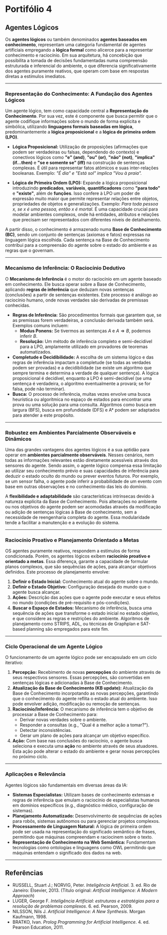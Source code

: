 # Portifólio 4

## Agentes Lógicos 

Os **agentes lógicos** ou também denominados **agentes baseados em conhecimento**, representam uma categoria fundamental de agentes artificiais empregando a **lógica formal** como alicerce para a representar conhecimento e raciocínio. Em sua arquitetura, há concebição que possibilita a tomada de decisões fundamentadas numa compreensão estruturada e inferencial do ambiente, o que diferencia significativamente dos agentes puramente reativos, que operam com base em respostas diretas a estímulos imediatos.

---

### **Representação do Conhecimento: A Fundação dos Agentes Lógicos**

Um agente lógico, tem como capacidade central a **Representação do Conhecimento**. Por sua vez, este é componente que busca permitir que o agente codifique informações sobre o mundo de forma explícita e simbólica, utilizando **linguagens formais baseadas em lógica**, predominantemente a **lógica proposicional** e a **lógica de primeira ordem (LPO)**.

* **Lógica Proposicional:** Utilização de proposições (afirmações que podem ser verdadeiras ou falsas, dependendo do contexto) e conectivos lógicos como **"e" (and)**, **"ou" (or)**, **"não" (not)**, **"implica" (if...then)** e **"se e somente se" (iff)** na construção de sentenças complexas. É útil para representar fatos atômicos e suas inter-relações booleanas.
  Exemplo: *"É dia" e "Está sol" implica "Vou à praia".*

* **Lógica de Primeira Ordem (LPO):** Expande a lógica proposicional introduzindo **predicados**, **variáveis**, **quantificadores** como **"para todo"** e **"existe"**, além de **funções**. Isso confere à LPO um poder de expressão muito maior que permite representar relações entre objetos, propriedades de objetos e generalizações.
  Exemplo: *Para toda pessoa x, se x é uma pessoa, então x é mortal.*
  É uma capacidade crucial para modelar ambientes complexos, onde há entidades, atributos e relações que precisam ser representados com diferentes níveis de detalhamento.


A partir disso, o conhecimento é armazenado numa **Base de Conhecimento (BC)**, sendo um conjunto de sentenças (axiomas e fatos) expressas na linguagem lógica escolhida. Cada sentença na Base de Conhecimento contribui para a compreensão do agente sobre o estado do ambiente e as regras que o governam.

---

### **Mecanismo de Inferência: O Raciocínio Dedutivo**

O **Mecanismo de Inferência** é o motor do raciocínio em um agente baseado em conhecimento. Ele busca operar sobre a Base de Conhecimento, aplicando **regras de inferência** que deduzam novas sentenças (conclusões) a partir de sentenças existentes. Este processo é análogo ao raciocínio humano, onde novas verdades são derivadas de premissas conhecidas.

* **Regras de Inferência:** São procedimentos formais que garantem que, se as premissas forem verdadeiras, a conclusão derivada também será. Exemplos comuns incluem:
    * **Modus Ponens:** Se tivermos as sentenças $A$ e $A \Rightarrow B$, podemos inferir $B$.
    * **Resolução:** Um método de inferência completo e semi-decidível para a LPO, amplamente utilizado em provadores de teoremas automatizados.
* **Completude e Decidibilidade:** A escolha de um sistema lógico e das regras de inferência impactam a completude (se todas as verdades podem ser provadas) e a decidibilidade (se existe um algoritmo que sempre termina e determina a verdade de qualquer sentença). A lógica proposicional é decidível, enquanto a LPO é semi-decidível (se uma sentença é verdadeira, o algoritmo eventualmente a provará; se for falsa, pode não terminar).
* **Busca:** O processo de inferência, muitas vezes envolve uma busca heurística ou algorítmica no espaço de estados para encontrar uma prova ou uma solução para uma consulta. Algoritmos como busca em largura (BFS), busca em profundidade (DFS) e A* podem ser adaptados para atender a este propósito.

---

### **Robustez em Ambientes Parcialmente Observáveis e Dinâmicos**

Uma das grandes vantagens dos agentes lógicos é a sua aptidão para operar em **ambientes parcialmente observáveis**. Nesses cenários, nem todas as informações relevantes estão diretamente acessíveis através dos sensores do agente. Sendo assim, o agente lógico compensa essa limitação ao utilizar seu conhecimento prévio e suas capacidades de inferência para deduzir o estado oculto do mundo ou prever eventos futuros. Por exemplo, se um sensor falha, o agente pode inferir a probabilidade de um evento com base em outras observações e no conhecimento das leis do domínio.

A **flexibilidade e adaptabilidade** são características intrínsecas devido à natureza explícita da Base de Conhecimento. Pois alterações no ambiente ou nos objetivos do agente podem ser acomodadas através da modificação ou adição de sentenças lógicas à Base de conhecimento, sem a necessidade de reengenharia completa do agente. Essa modularidade tende a facilitar a manutenção e a evolução do sistema.

---

### **Raciocínio Proativo e Planejamento Orientado a Metas**

OS agentes puramente reativos, respondem a estímulos de forma condicionada. Porém, os agentes lógicos exibem **raciocínio proativo e orientado a metas**. Essa diferença, garante a capacidade de formular planos complexos, que são sequências de ações, para alcançar objetivos definidos. Este processo de planejamento envolve:

1.  **Definir o Estado Inicial:** Conhecimento atual do agente sobre o mundo.
2.  **Definir o Estado Objetivo:** Configuração desejada do mundo que o agente busca alcançar.
3.  **Ações:** Descrição das ações que o agente pode executar e seus efeitos no mundo (condições de pré-requisito e pós-condições).
4.  **Buscar o Espaço de Estados:** Mecanismo de inferência, busca uma sequência de ações que transforme o estado inicial no estado objetivo, e que considere as regras e restrições do ambiente. Algoritmos de planejamento como STRIPS, ADL, ou técnicas de Graphplan e SAT-based planning são empregados para este fim.

---

### **Ciclo Operacional de um Agente Lógico**

O funcionamento de um agente lógico pode ser encapsulado em um ciclo iterativo:

1.  **Percepção:** Recebimento de novas **percepções** do ambiente através de seus respectivos sensores. Essas percepções, são convertidas em sentenças lógicas e adicionadas à Base de Conhecimento.
2.  **Atualização da Base de Conhecimento (KB update):** Atualização da Base de Conhecimento incorpotando as novas percepções, garantindo que o conhecimento do agente reflita o estado atual do ambiente. Isso pode envolver adição, modificação ou remoção de sentenças.
3.  **Raciocínio/Inferência:** O mecanismo de inferência tem o objetivo de processar a Base de Conhecimento para:
    * Derivar novas verdades sobre o ambiente.
    * Responder a consultas (e.g., "Qual é a melhor ação a tomar?").
    * Detectar inconsistências.
    * Gerar um plano de ações para alcançar um objetivo específico.
4.  **Ação:** Com base nas conclusões do raciocínio, o agente busca seleciona e executa uma **ação** no ambiente através de seus atuadores. Esta ação pode alterar o estado do ambiente e gerar novas percepções no próximo ciclo.

---

### **Aplicações e Relevância**

Agentes lógicos são fundamentais em diversas áreas da IA:

* **Sistemas Especialistas:** Utilizam bases de conhecimento extensas e regras de inferência que emulam o raciocínio de especialistas humanos em domínios específicos (e.g., diagnóstico médico, configuração de sistemas).
* **Planejamento Automatizado:** Desenvolvimento de sequências de ações para robôs, sistemas autônomos ou para gerenciar projetos complexos.
* **Processamento de Linguagem Natural:** A lógica de primeira ordem pode ser usada na representação do significado semântico de frases, permitindo que máquinas compreendam e raciocinem sobre o texto.
* **Representação de Conhecimento na Web Semântica:** Fundamentam tecnologias como ontologias e linguagens como OWL permitindo que máquinas entendam o significado dos dados na web.

---

## **Referências**

* RUSSELL, Stuart J.; NORVIG, Peter. *Inteligência Artificial*. 3. ed. Rio de Janeiro: Elsevier, 2013. (Título original: *Artificial Intelligence: A Modern Approach*)
* LUGER, George F. *Inteligência Artificial: estruturas e estratégias para a resolução de problemas complexos*. 6. ed. Pearson, 2009.
* NILSSON, Nils J. *Artificial Intelligence: A New Synthesis*. Morgan Kaufmann, 1998.
* BRATKO, Ivan. *Prolog Programming for Artificial Intelligence*. 4. ed. Pearson Education, 2011.